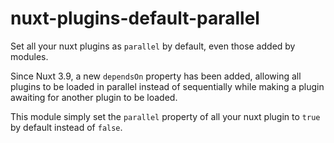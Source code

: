 # nuxt-plugins-default-parallel

Set all your nuxt plugins as `parallel` by default, even those added by modules.

Since Nuxt 3.9, a new `dependsOn` property has been added, allowing all plugins to be loaded in parallel instead of sequentially while making a plugin awaiting for another plugin to be loaded.

This module simply set the `parallel` property of all your nuxt plugin to `true` by default instead of `false`.